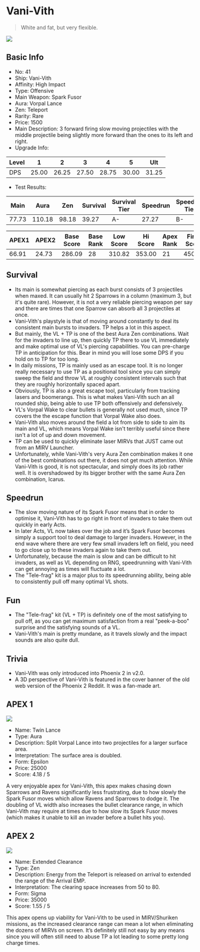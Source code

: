 # Vani-Vith

> White and fat, but very flexible.

<img src="/ships/ship_41.png" style={{zoom:1}}/>

## Basic Info

- No: 41
- Ship: Vani-Vith
- Affinity: High Impact
- Type: Offensive
- Main Weapon: Spark Fusor
- Aura: Vorpal Lance
- Zen: Teleport
- Rarity: Rare
- Price: 1500
- Main Description: 3 forward firing slow moving projectiles with the middle projectile being slightly more forward than the ones to its left and right.
- Upgrade Info: 

| Level | 1 | 2 | 3 | 4 | 5 | Ult |
|--|--|--|--|--|--|--|
| DPS | 25.00 | 26.25 | 27.50 | 28.75 | 30.00 | 31.25 |

- Test Results: 

| Main | Aura | Zen | Survival | Survival Tier | Speedrun | Speedrun Tier | Fun | Fun Tier |
|--|--|--|--|--|--|--|--|--|
| 77.73 | 110.18 | 98.18 | 39.27 | A- | 27.27 | B- | 31.09 | B- |

| APEX1 | APEX2 | Base Score | Base Rank | Low Score | Hi Score | Apex Rank | Final Score | FinalRank |
|--|--|--|--|--|--|--|--|--|
| 66.91 | 24.73 | 286.09 | 28 | 310.82 | 353.00 | 21 | 450.64 | 27 |

## Survival

- Its main is somewhat piercing as each burst consists of 3 projectiles when maxed. It can usually hit 2 Sparrows in a column (maximum 3, but it's quite rare). However, it is not a very reliable piercing weapon per say and there are times that one Sparrow can absorb all 3 projectiles at once.
- Vani-Vith's playstyle is that of moving around constantly to deal its consistent main bursts to invaders. TP helps a lot in this aspect.
- But mainly, the VL + TP is one of the best Aura Zen combinations. Wait for the invaders to line up, then quickly TP there to use VL immediately and make optimal use of VL's piercing capabilities. You can pre-charge TP in anticipation for this. Bear in mind you will lose some DPS if you hold on to TP for too long.
- In daily missions, TP is mainly used as an escape tool. It is no longer really necessary to use TP as a positional tool since you can simply sweep the field and throw VL at roughly consistent intervals such that they are roughly horizontally spaced apart.
- Obviously, TP is also a great escape tool, particularly from tracking lasers and boomerangs. This is what makes Vani-Vith such an all rounded ship, being able to use TP both offensively and defensively.
- VL's Vorpal Wake to clear bullets is generally not used much, since TP covers the the escape function that Vorpal Wake also does.
- Vani-Vith also moves around the field a lot from side to side to aim its main and VL, which means Vorpal Wake isn't terribly useful since there isn't a lot of up and down movement.
- TP can be used to quickly eliminate laser MIRVs that JUST came out from an MIRV Launcher.
- Unfortunately, while Vani-Vith's very Aura Zen combination makes it one of the best combinations out there, it does not get much attention. While Vani-Vith is good, it is not spectacular, and simply does its job rather well. It is overshadowed by its bigger brother with the same Aura Zen combination, Icarus.

## Speedrun

- The slow moving nature of its Spark Fusor means that in order to optimise it, Vani-Vith has to go right in front of invaders to take them out quickly in early Acts.
- In later Acts, VL now takes over the job and it’s Spark Fusor becomes simply a support tool to deal damage to larger invaders. However, in the end wave where there are very few small invaders left on field, you need to go close up to these invaders again to take them out.
- Unfortunately, because the main is slow and can be difficult to hit invaders, as well as VL depending on RNG, speedrunning with Vani-Vith can get annoying as times will fluctuate a lot.
- The "Tele-frag" kit is a major plus to its speedrunning ability, being able to consistently pull off many optimal VL shots.

## Fun

- The "Tele-frag" kit (VL + TP) is definitely one of the most satisfying to pull off, as you can get maximum satisfaction from a real "peek-a-boo" surprise and the satisfying sounds of a VL.
- Vani-Vith's main is pretty mundane, as it travels slowly and the impact sounds are also quite dull.

## Trivia

- Vani-Vith was only introduced into Phoenix 2 in v2.0.
- A 3D perspective of Vani-Vith is featured in the cover banner of the old web version of the Phoenix 2 Reddit. It was a fan-made art.

## APEX 1

<img src="/ships/ship_41_apex_1.png" style={{zoom:1}}/>

- Name: Twin Lance
- Type: Aura
- Description: Split Vorpal Lance into two projectiles for a larger surface area.
- Interpretation: The surface area is doubled.
- Form: Epsilon
- Price: 25000
- Score: 4.18 / 5

A very enjoyable apex for Vani-Vith, this apex makes chasing down Sparrows and Ravens significantly less frustrating, due to how slowly the Spark Fusor moves which allow Ravens and Sparrows to dodge it. The doubling of VL width also increases the bullet clearance range, in which Vani-Vith may require at times due to how slow its Spark Fusor moves (which makes it unable to kill an invader before a bullet hits you).

## APEX 2

<img src="/ships/ship_41_apex_2.png" style={{zoom:1}}/>

- Name: Extended Clearance
- Type: Zen
- Description: Energy from the Teleport is released on arrival to extended the range of the Arrival EMP.
- Interpretation: The clearing space increases from 50 to 80.
- Form: Sigma
- Price: 35000
- Score: 1.55 / 5

This apex opens up viability for Vani-Vith to be used in MIRV/Shuriken missions, as the increased clearance range can mean a lot when eliminating the dozens of MIRVs on screen. It’s definitely still not easy by any means since you will often still need to abuse TP a lot leading to some pretty long charge times.
